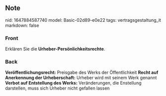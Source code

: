 ## Note
nid: 1647884587740
model: Basic-02d89-e0e22
tags: vertragsgestaltung_it
markdown: false

### Front
Erklären Sie die <b>Urheber-Persönlichkeitsrechte</b>.

### Back
<b>Veröffentlichungsrecht:</b> Preisgabe des Werks der
Öffentlichkeit <b>Recht auf Anerkennung der Urheberschaft:</b>
Urheber wird mit seinem Werk genannt <b>Verbot auf Entstellung des
Werks:</b> Veränderungen, die Enstellung darstellen, muss sich
Urheber nicht gefallen lassen
